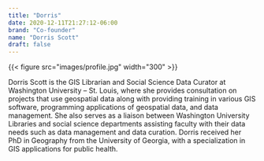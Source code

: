 ```yaml
---
title: "Dorris"
date: 2020-12-11T21:27:12-06:00
brand: "Co-founder"
name: "Dorris Scott"
draft: false
---
```


{{< figure src="images/profile.jpg" width="300" >}}


Dorris Scott is the GIS Librarian and Social Science Data Curator at Washington University – St. Louis, where she provides consultation on projects that use geospatial data along with providing training in various GIS software, programming applications of geospatial data, and data management. She also serves as a liaison between Washington University Libraries and social science departments assisting faculty  with their data needs such as data management and data curation. Dorris received her PhD in Geography from the University of Georgia, with a specialization in GIS applications for public health.
